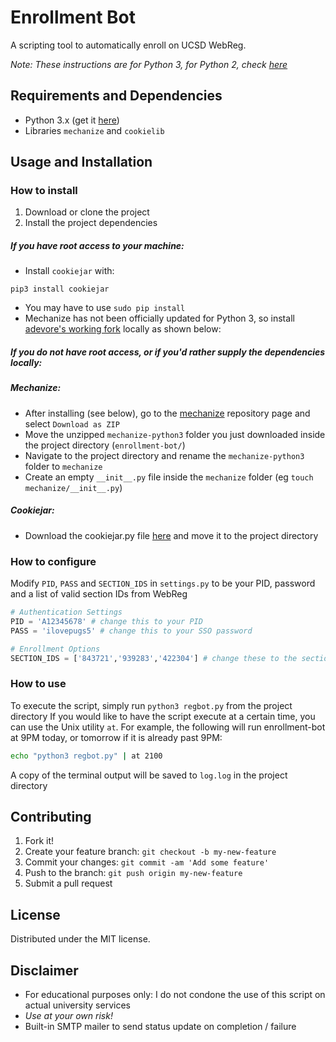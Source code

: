# Enrollment Bot

A scripting tool to automatically enroll on UCSD WebReg.

_Note: These instructions are for Python 3, for Python 2, check [here](https://github.com/cpacker/enrollment-bot/tree/python2)_

## Requirements and Dependencies
- Python 3.x (get it [here](https://www.python.org/downloads/))
- Libraries `mechanize` and `cookielib`

## Usage and Installation

### How to install
1. Download or clone the project
2. Install the project dependencies

##### If you have root access to your machine:
- Install `cookiejar` with:
```
pip3 install cookiejar
```
- You may have to use `sudo pip install`
- Mechanize has not been officially updated for Python 3, so install [adevore's working fork](https://github.com/adevore/mechanize/tree/python3) locally as shown below:

##### If you do not have root access, or if you'd rather supply the dependencies locally:
##### Mechanize:
- After installing (see below), go to the [mechanize](https://github.com/adevore/mechanize/tree/python3) repository page and select `Download as ZIP`
- Move the unzipped `mechanize-python3` folder you just downloaded inside the project directory (`enrollment-bot/`)
- Navigate to the project directory and rename the `mechanize-python3` folder to `mechanize`
- Create an empty `__init__.py` file inside the `mechanize` folder (eg `touch mechanize/__init__.py`)

##### Cookiejar:
- Download the cookiejar.py file [here](https://hg.python.org/cpython/raw-file/7cc7c794d1cb/Lib/http/cookiejar.py) and move it to the project directory

### How to configure
Modify `PID`, `PASS` and `SECTION_IDS` in `settings.py` to be your PID, password and a list of valid section IDs from WebReg
```python
# Authentication Settings
PID = 'A12345678' # change this to your PID
PASS = 'ilovepugs5' # change this to your SSO password

# Enrollment Options
SECTION_IDS = ['843721','939283','422304'] # change these to the section IDs you want to add
```

### How to use
To execute the script, simply run `python3 regbot.py` from the project directory
If you would like to have the script execute at a certain time, you can use the Unix utility `at`. For example, the following will run enrollment-bot at 9PM today, or tomorrow if it is already past 9PM:
```bash
echo "python3 regbot.py" | at 2100
```
A copy of the terminal output will be saved to `log.log` in the project directory


## Contributing

1. Fork it!
2. Create your feature branch: `git checkout -b my-new-feature`
3. Commit your changes: `git commit -am 'Add some feature'`
4. Push to the branch: `git push origin my-new-feature`
5. Submit a pull request

## License

Distributed under the MIT license.

## Disclaimer
- For educational purposes only: I do not condone the use of this script on actual university services
- *Use at your own risk!*
- Built-in SMTP mailer to send status update on completion / failure
